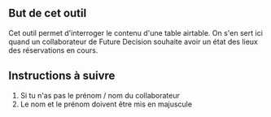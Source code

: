 ## But de cet outil
Cet outil permet d'interroger le contenu d'une table airtable. On s'en sert ici quand un collaborateur de Future Decision souhaite avoir un état des lieux des réservations en cours. 

## Instructions à suivre
1. Si tu n'as pas le prénom / nom du collaborateur
2. Le nom et le prénom doivent être mis en majuscule
